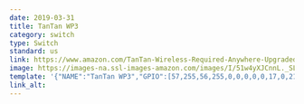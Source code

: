 ```yaml
---
date: 2019-03-31
title: TanTan WP3
category: switch
type: Switch
standard: us
link: https://www.amazon.com/TanTan-Wireless-Required-Anywhere-Upgraded/dp/B071VYFJRL
image: https://images-na.ssl-images-amazon.com/images/I/51w4yXJCnnL._SL1500_.jpg
template: '{"NAME":"TanTan WP3","GPIO":[57,255,56,255,0,0,0,0,0,17,0,21,0],"FLAG":0,"BASE":45}' 
link_alt: 
---
```








